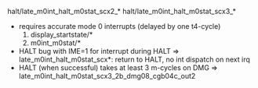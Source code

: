 
halt/late_m0int_halt_m0stat_scx2_*
halt/late_m0int_halt_m0stat_scx3_*

* requires accurate mode 0 interrupts (delayed by one t4-cycle)
    1. display_startstate/*
    2. m0int_m0stat/*
* HALT bug with IME=1 for interrupt during HALT
    => late_m0int_halt_m0stat_scx*: return to HALT, no int dispatch on next irq
* HALT (when successful) takes at least 3 m-cycles on DMG
    => late_m0int_halt_m0stat_scx3_2b_dmg08_cgb04c_out2
